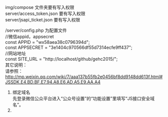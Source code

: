img/compose 文件夹要有写入权限   
server/access_token.json 要有写入权限   
server/jsapi_ticket.json 要有写入权限   

/server/config.php 为配置文件   
//微信appid，appsecret   
const APPID = "wx58aea38c0796394d";   
const APPSECRET = "3e1404c970566df55d7314ecfe9ff437";   
//网站地址   
const SITE_URL = "http://localhost/github/gehc2015/";   
其它说明：   
请参照：http://mp.weixin.qq.com/wiki/7/aaa137b55fb2e0456bf8dd9148dd613f.html#JSSDK.E4.BD.BF.E7.94.A8.E6.AD.A5.E9.AA.A4   
1. 绑定域名   
	先登录微信公众平台进入“公众号设置”的“功能设置”里填写“JS接口安全域名”。   
2.    
